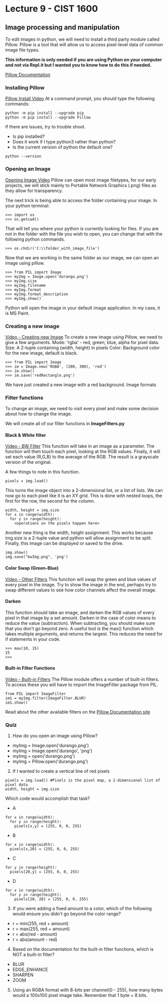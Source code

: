 # Lecture 9 - CIST 1600

## Image processing and manipulation
To edit images in python, we will need to install a third party module called Pillow. Pillow is a tool that will allow us to access pixel-level data of common image file types.

**This information is only needed if you are using Python on your computer and not via Repl.it but I wanted you to know how to do this if needed.**

[Pillow Documentation](https://pillow.readthedocs.io/en/latest/handbook/index.html)
### Installing Pillow
[Pillow Install Video](https://use.vg/pQu3GR)
At a command prompt, you should type the following commands:
```
python -m pip install --upgrade pip
python -m pip install --upgrade Pillow
```
If there are issues, try to trouble shoot.
- Is pip installed?
- Does it work if I type python3 rather than python?
- Is the current version of python the default one?
```
python --version
```
### Opening an Image
[Opening Image Video](https://use.vg/aEKBqx)
Pillow can open most image filetypes, for our early projects, we will stick mainly to Portable Network Graphics (.png) files as they allow for transparency.

The next trick is being able to access the folder containing your image. In your python terminal:
```
>>> import os
>>> os.getcwd()
```
That will tell you where your python is currently looking for files.
If you are not in the folder with the file you wish to open, you can change that with the following python commands.
```
>>> os.chdir('C:\\folder_with_image_file')
```
Now that we are working in the same folder as our image, we can open an image using pillow.
```
>>> from PIL import Image
>>> myImg = Image.open('durango.png')
>>> myImg.size
>>> myImg.filename
>>> myImg.format
>>> myImg.format_description
>>> myImg.show()
```
Python will open the image in your default image application. In my case, it is MS Paint.
### Creating a new image
[Video - Creating new Image](https://use.vg/tKKVEy)
To create a new image using Pillow, we need to give a few arguments.
Mode: 'rgba' - red, green, blue, alpha for pixel data.
Size: A 2-tuple containing (width, height) in pixels
Color: Background color for the new image, default is black.
```
>>> from PIL import Image
>>> im = Image.new('RGBA', (200, 300), 'red')
>>> im.show()
>>> im.save('redRectangle.png')
```
We have just created a new image with a red background.
Image formats
### Filter functions
To change an image, we need to visit every pixel and make some decision about how to change the image.

We will create all of our filter functions in **ImageFilters.py**
#### Black & White filter
[Video - BW Filter](https://use.vg/4pxgi7)
This function will take in an image as a parameter. The function will then touch each pixel, looking at the RGB values. Finally, it will set each value (R,G,B) to the average of the RGB. The result is a grayscale version of the original.

A few things to note in this function.
```
pixels = img.load()
```
This turns the image object into a 2-dimensional list, or a list of lists. We can now go to each pixel like it is an XY grid. This is done with nested loops, the first for the row, the second for the column.
```
width, height = img.size
for x in range(width):
  for y in range(height):
    <operations on the pixels happen here>
```
Another new thing is the width, height assignment. This works because img.size is a 2-tuple value and python will allow assignment to be split.
Finally, this image can be displayed or saved to the drive.
```
img.show()
img.save("bwImg.png", 'png')
```

#### Color Swap (Green-Blue)
[Video - Other Filters](https://use.vg/EHLdna)
This function will swap the green and blue values of every pixel in the image.
Try to show the image in the end, perhaps try to swap different values to see how color channels affect the overall image.

#### Darken
This function should take an image, and darken the RGB values of every pixel in that image by a set amount. Darken in the case of color means to reduce the value (subtraction). When subtracting, you should make sure that you don't go beyond zero.
A useful tool is the max() function which takes multiple arguments, and returns the largest. This reduces the need for if statements in your code.
```
>>> max(10, 15)
15
>>>
```
#### Built-in Filter Functions
[Video - Built-in Filters](https://use.vg/oopu3f)
The Pillow module offers a number of built-in filters. To access these you will have to import the ImageFilter package from PIL.
```
from PIL import ImageFilter
im1 = myImg.filter(ImageFilter.BLUR)
im1.show()
```
Read about the other available filters on the [Pillow Documentation site](https://pillow.readthedocs.io/en/latest/reference/ImageFilter.html)

### Quiz
1. How do you open an image using Pillow?
- myImg = Image.open('durango.png')
- myImg = Image.open('durango', 'png')
- myImg = open('durango.png')
- myImg = Pillow.open('durango.png')

2. If I wanted to create a vertical line of red pixels
```
pixels = img.load() #Pixels is the pixel map, a 2-dimensional list of pixel data
width, height = img.size
```
Which code would accomplish that task?
- A
```
for x in range(width):
  for y in range(height):
    pixels[x,y] = (255, 0, 0, 255)
```
- B
```
for x in range(width):
  pixels[x,20] = (255, 0, 0, 255)
```
- C
```
for y in range(height):
  pixels[20,y] = (255, 0, 0, 255)
```
- D
```
for x in range(width):
  for y in range(height):
    pixels[20, 20] = (255, 0, 0, 255)
```

3. If you were adding a fixed amount to a color, which of the following would ensure you didn't go beyond the color range?
- r = min(255, red + amount)
- r = max(255, red + amount)
- r = abs(red - amount)
- r = abs(amount - red)

4. Based on the documentation for the built-in filter functions, which is NOT a built-in filter?
- BLUR
- EDGE_ENHANCE
- SHARPEN
- ZOOM

5. Using an RGBA format with 8-bits per channel(0 - 255), how many bytes would a 100x100 pixel image take. Remember that 1 byte = 8 bits.
